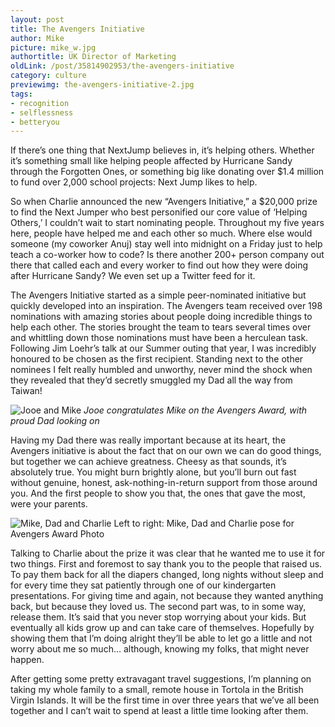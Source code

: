 ```yaml
---
layout: post
title: The Avengers Initiative
author: Mike
picture: mike_w.jpg
authortitle: UK Director of Marketing
oldLink: /post/35814902953/the-avengers-initiative
category: culture
previewimg: the-avengers-initiative-2.jpg
tags:
- recognition
- selflessness
- betteryou
---
```


If there’s one thing that NextJump believes in, it’s helping others. Whether it’s something small like helping people affected by Hurricane Sandy through the Forgotten Ones, or something big like donating over $1.4 million to fund over 2,000 school projects: Next Jump likes to help.

So when Charlie announced the new “Avengers Initiative,” a $20,000 prize to find the Next Jumper who best personified our core value of ‘Helping Others,’ I couldn’t wait to start nominating people. Throughout my five years here, people have helped me and each other so much. Where else would someone (my coworker Anuj) stay well into midnight on a Friday just to help teach a co-worker how to code? Is there another 200+ person company out there that called each and every worker to find out how they were doing after Hurricane Sandy? We even set up a Twitter feed for it.

The Avengers Initiative started as a simple peer-nominated initiative but quickly developed into an inspiration. The Avengers team received over 198 nominations with amazing stories about people doing incredible things to help each other. The stories brought the team to tears several times over and whittling down those nominations must have been a herculean task. Following Jim Loehr’s talk at our Summer outing that year, I was incredibly honoured to be chosen as the first recipient. Standing next to the other nominees I felt really humbled and unworthy, never mind the shock when they revealed that they’d secretly smuggled my Dad all the way from Taiwan!

![Jooe and Mike](/images/the-avengers-initiative-1.jpg)
*Jooe congratulates Mike on the Avengers Award, with proud Dad looking on*

Having my Dad there was really important because at its heart, the Avengers initiative is about the fact that on our own we can do good things, but together we can achieve greatness. Cheesy as that sounds, it’s absolutely true. You might burn brightly alone, but you’ll burn out fast without genuine, honest, ask-nothing-in-return support from those around you. And the first people to show you that, the ones that gave the most, were your parents.

![Mike, Dad and Charlie](/images/the-avengers-initiative-2.jpg)
Left to right: Mike, Dad and Charlie pose for Avengers Award Photo

Talking to Charlie about the prize it was clear that he wanted me to use it for two things. First and foremost to say thank you to the people that raised us. To pay them back for all the diapers changed, long nights without sleep and for every time they sat patiently through one of our kindergarten presentations. For giving time and again, not because they wanted anything back, but because they loved us. The second part was, to in some way, release them. It’s said that you never stop worrying about your kids. But eventually all kids grow up and can take care of themselves. Hopefully by showing them that I’m doing alright they’ll be able to let go a little and not worry about me so much… although, knowing my folks, that might never happen.

After getting some pretty extravagant travel suggestions, I’m planning on taking my whole family to a small, remote house in Tortola in the British Virgin Islands. It will be the first time in over three years that we’ve all been together and I can’t wait to spend at least a little time looking after them.
